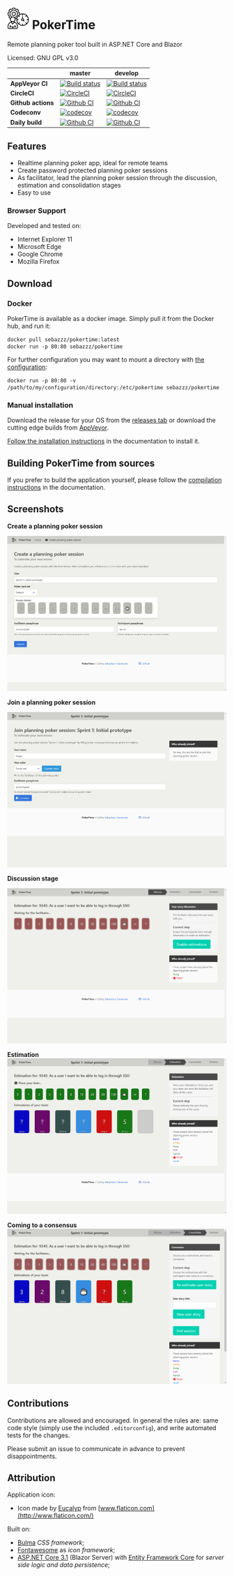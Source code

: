 # ![Icon](doc/logo.png) PokerTime

Remote planning poker tool built in ASP.NET Core and Blazor

Licensed: GNU GPL v3.0

|                    | master                                                                                                                                                                                                                  | develop                                                                                                                                                                                                                   |
| ------------------ | ----------------------------------------------------------------------------------------------------------------------------------------------------------------------------------------------------------------------- | ------------------------------------------------------------------------------------------------------------------------------------------------------------------------------------------------------------------------- |
| **AppVeyor CI**    | [![Build status](https://ci.appveyor.com/api/projects/status/mlwomeg23hqb0r3j/branch/master?svg=true)](https://ci.appveyor.com/project/Sebazzz/PokerTime/branch/master)                                                 | [![Build status](https://ci.appveyor.com/api/projects/status/mlwomeg23hqb0r3j/branch/develop?svg=true)](https://ci.appveyor.com/project/Sebazzz/PokerTime/branch/develop)                                                 |
| **CircleCI**       | [![CircleCI](https://circleci.com/gh/Sebazzz/PokerTime/tree/master.svg?style=shield)](https://circleci.com/gh/Sebazzz/PokerTime/tree/master)                                                                            | [![CircleCI](https://circleci.com/gh/Sebazzz/PokerTime/tree/develop.svg?style=shield)](https://circleci.com/gh/Sebazzz/PokerTime/tree/develop)                                                                            |
| **Github actions** | [![Github CI](https://github.com/sebazzz/PokerTime/workflows/Continuous%20integration/badge.svg?branch=master)](https://github.com/Sebazzz/PokerTime/actions?workflow=Continuous+integration&branch=master)             | [![Github CI](https://github.com/sebazzz/PokerTime/workflows/Continuous%20integration/badge.svg?branch=develop)](https://github.com/Sebazzz/PokerTime/actions?workflow=Continuous+integration&branch=develop)             |
| **Codeconv**       | [![codecov](https://codecov.io/gh/Sebazzz/PokerTime/branch/master/graph/badge.svg)](https://codecov.io/gh/Sebazzz/PokerTime)                                                                                            | [![codecov](https://codecov.io/gh/Sebazzz/PokerTime/branch/develop/graph/badge.svg)](https://codecov.io/gh/Sebazzz/PokerTime)                                                                                             |
| **Daily build**    | [![Github CI](https://github.com/sebazzz/PokerTime/workflows/Build%20installation%20packages/badge.svg?branch=master)](https://github.com/Sebazzz/PokerTime/actions?workflow=Build+installation+packages&branch=master) | [![Github CI](https://github.com/sebazzz/PokerTime/workflows/Build%20installation%20packages/badge.svg?branch=develop)](https://github.com/Sebazzz/PokerTime/actions?workflow=Build+installation+packages&branch=develop) |

## Features

-   Realtime planning poker app, ideal for remote teams
-   Create password protected planning poker sessions
-   As facilitator, lead the planning poker session through the discussion, estimation and consolidation stages
-   Easy to use

### Browser Support

Developed and tested on:

-   Internet Explorer 11
-   Microsoft Edge
-   Google Chrome
-   Mozilla Firefox

## Download

### Docker

PokerTime is available as a docker image. Simply pull it from the Docker hub, and run it:

    docker pull sebazzz/pokertime:latest
    docker run -p 80:80 sebazzz/pokertime

For further configuration you may want to mount a directory with [the configuration](doc/Installation.md#Configuration):

    docker run -p 80:80 -v /path/to/my/configuration/directory:/etc/pokertime sebazzz/pokertime

### Manual installation

Download the release for your OS from the [releases tab](https://github.com/Sebazzz/PokerTime/releases) or download the cutting edge builds from [AppVeyor](https://ci.appveyor.com/project/Sebazzz/PokerTime).

[Follow the installation instructions](doc/Installation.md) in the documentation to install it.

## Building PokerTime from sources

If you prefer to build the application yourself, please follow the [compilation instructions](doc/Building-from-sources.md) in the documentation.

## Screenshots

**Create a planning poker session**

![Create a planning poker session](doc/create-session.png)

**Join a planning poker session**

![Join a planning poker session](doc/join-poker-session.png)

**Discussion stage**

![Discussion stage](doc/discussion.png)

**Estimation**
![Estimation](doc/estimation.png)

**Coming to a consensus**
![Estimation discussion](doc/estimation-discussion.png)

## Contributions

Contributions are allowed and encouraged. In general the rules are: same code style (simply use the included `.editorconfig`), and write automated tests for the changes.

Please submit an issue to communicate in advance to prevent disappointments.

## Attribution

Application icon:

-   Icon made by [Eucalyp](https://www.flaticon.com/authors/eucalyp) from [www.flaticon.com](http://www.flaticon.com/)

Built on:

-   [Bulma](https://bulma.io) _CSS framework_;
-   [Fontawesome](http://fontawesome.io/) as _icon framework_;
-   [ASP.NET Core 3.1](https://dot.net) (Blazor Server) with [Entity Framework Core](https://docs.microsoft.com/en-us/ef/core/) for _server side logic and data persistence_;

